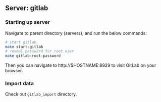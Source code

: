 ## Server: gitlab


### Starting up server

Navigate to parent directory (servers), and run the below commands:

```bash
# start gitlab
make start-gitlab
# reveal password for root user
make gitlab-root-password
```

Then you can navigate to http://$HOSTNAME:8929 to visit GitLab on your browser.

### Import data

Check out `gitlab_import` directory.
